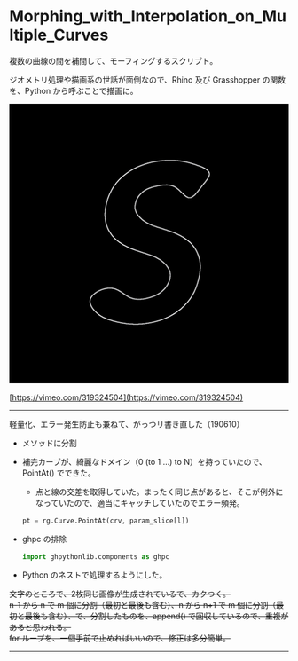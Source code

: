 # Morphing_with_Interpolation_on_Multiple_Curves  


複数の曲線の間を補間して、モーフィングするスクリプト。  

ジオメトリ処理や描画系の世話が面倒なので、Rhino 及び Grasshopper の関数を、Python から呼ぶことで描画に。  

![photo](out.gif)  

[https://vimeo.com/319324504](https://vimeo.com/319324504)  


---  


軽量化、エラー発生防止も兼ねて、がっつリ書き直した（190610）  


- メソッドに分割  


- 補完カーブが、綺麗なドメイン（0 (to 1 ...) to N）を持っていたので、PointAt() でできた。  
  - 点と線の交差を取得していた。まったく同じ点があると、そこが例外になっていたので、適当にキャッチしていたのでエラー頻発。  
  
  ```Python
  pt = rg.Curve.PointAt(crv, param_slice[l])
  ```  




- ghpc の排除  
  ```Python
  import ghpythonlib.components as ghpc
  ```

- Python のネストで処理するようにした。  



~~文字のところで、2枚同じ画像が生成されているで、カクつく。  
n-1 から n で m 個に分割（最初と最後も含む）、n から n+1 で m 個に分割（最初と最後も含む）、で、分割したものを、append() で回収しているので、重複があると思われる。  
for ループを、一個手前で止めればいいので、修正は多分簡単。~~  


---